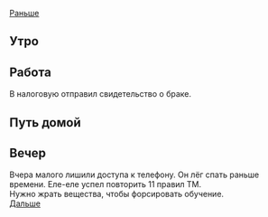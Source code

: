 [Раньше](2021.04.26.md)  
## Утро
## Работа
В налоговую отправил свидетельство о браке.
## Путь домой
## Вечер
Вчера малого лишили доступа к телефону. Он лёг спать раньше времени. Еле-еле успел повторить 11 правил ТМ.  
Нужно жрать вещества, чтобы форсировать обучение.  
[Дальше](2021.04.28.md)
